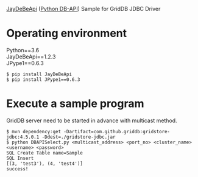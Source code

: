 [JayDeBeApi](https://pypi.org/project/JayDeBeApi/) ([Python DB-API](https://www.python.org/dev/peps/pep-0249/)) Sample for GridDB JDBC Driver

# Operating environment

Python==3.6  
JayDeBeApi==1.2.3  
JPype1==0.6.3

    $ pip install JayDeBeApi
    $ pip install JPype1==0.6.3

# Execute a sample program

GridDB server need to be started in advance with multicast method.

    $ mvn dependency:get -Dartifact=com.github.griddb:gridstore-jdbc:4.5.0.1 -Ddest=./gridstore-jdbc.jar
    $ python DBAPISelect.py <multicast_address> <port_no> <cluster_name> <username> <password>
    SQL Create Table name=Sample
    SQL Insert
    [(3, 'test3'), (4, 'test4')]
    success!
